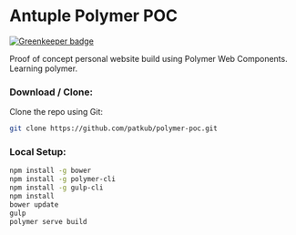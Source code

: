 # Antuple Polymer POC

[![Greenkeeper badge](https://badges.greenkeeper.io/patkub/polymer-poc.svg)](https://greenkeeper.io/)

Proof of concept personal website build using Polymer Web Components.  
Learning polymer.

### Download / Clone:

Clone the repo using Git:

```bash
git clone https://github.com/patkub/polymer-poc.git
```

### Local Setup:
```bash
npm install -g bower
npm install -g polymer-cli
npm install -g gulp-cli
npm install
bower update
gulp
polymer serve build
```
